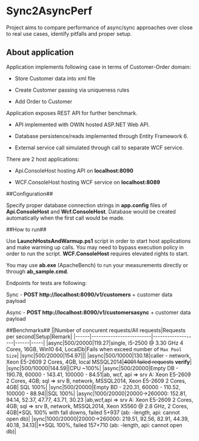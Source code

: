 # Sync2AsyncPerf
Project aims to compare performance of async/sync approaches over close to real use cases, identify pitfalls and proper setup.

## About application ##

Application implements following case in terms of Customer-Order domain:

* Store Customer data into xml file

* Create Customer passing via uniqueness rules

* Add Order to Customer


Application exposes REST API for further benchmark.

* API implemented with OWIN hosted ASP.NET Web API.

* Database persistence/reads implemented through Entity Framework 6.

* External service call simulated through call to separate WCF service.


There are 2 host applications:

* Api.ConsoleHost hosting API on **localhost:8090**

* WCF.ConsoleHost hosting WCF service on **localhost:8089**

##Configuration##

Specify proper database connection strings in **app.config** files of **Api.ConsoleHost** and **Wcf.ConsoleHost**. Database would be created automatically when the first call would be made.

##How to run##

Use **LaunchHostsAndWarmup.ps1** script in order to start host applications and make warming up calls. You may need to bypass execution policy in order to run the script. **WCF.ConsoleHost** requires elevated rights to start.

You may use **ab.exe** (ApacheBench) to run your measurements directly or through **ab_sample.cmd**.

Endpoints for tests are following: 

Sync  - **POST http://localhost:8090/v1/customers** + customer data payload

Async - **POST http://localhost:8090/v1/customersasync** + customer data payload

##Benchmarks##
||Number of concurent requests/All requests|Requests per second|Setup|Remark|
|------|-------------------------|-------------------|------|-----|
|async|500/20000|119.27|single, i5-2500 @ 3.30 GHz 4 Cores, 16GB, Win10 64, LocalDb|Fails when exceed number of `Max Pool Size`|
|sync|500/20000|154.97|||
|async|500/10000|130.18|caller - network, Xeon E5-2609 2 Cores, 4GB, local MSSQL2014|~~4001 failed requests~~ __verify__|
|sync|500/10000|144.59||CPU ~100%|
|async|500/20000|Empty DB - 190.78, 60000 - 143.41, 100000 - 84.51|ab, wcf, api => srv A: Xeon E5-2609 2 Cores, 4GB; sql => srv B, network, MSSQL2014, Xeon E5-2609 2 Cores, 4GB| SQL 100%|
|sync|500/20000|Empty BD - 220.31, 60000 - 110.52, 100000 - 88.94||SQL 100%|
|async|1000/20000|20000->260000: 152.81, 94.14, 52.37, 47.77, 43.71, 30.23  |ab,wcf,api => srv A: Xeon E5-2609 2 Cores, 4GB; sql => srv B, network, MSSQL2014, Xeon X5560 @ 2.8 GHz, 2 Cores, 4GB|*SQL 100% with fall downs, failed 5+937 (ab: -length, api: cannot open db)|
|sync|1000/20000|20000->260000: 219.51, 92.56, 82.91, 44.39, 40.18, 34.13||**SQL 100%, failed 157+710 (ab: -length, api: cannot open db)|
